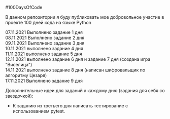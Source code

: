 #100DaysOfCode

В данном репозитории я буду публиковать мое добровольное участие в проекте 100 дней кода на языке Python

07.11.2021 Выполнено задание 1 дня  
08.11.2021 Выполнено задание 2 дня  
09.11.2021 Выполнено задание 3 дня  
10.11.2021 выполнено задание 4 дня  
11.11.2021 выполнено задание 5 дня  
12.11.2021 выполнено задание 6 дня и задание 7 дня (создана игра "Виселица")  
14.11.2021 выполнено задание 8 дня (написан шифровальщик по алгоритму Цезаря)  
17.11.2021 Выполнено задание 9 дня









Дополнительные идеи для заданий к каждому дню (задания для себя со звездочкой):  
- К заданию из третьего дня написать тестирование с использованием pytest.